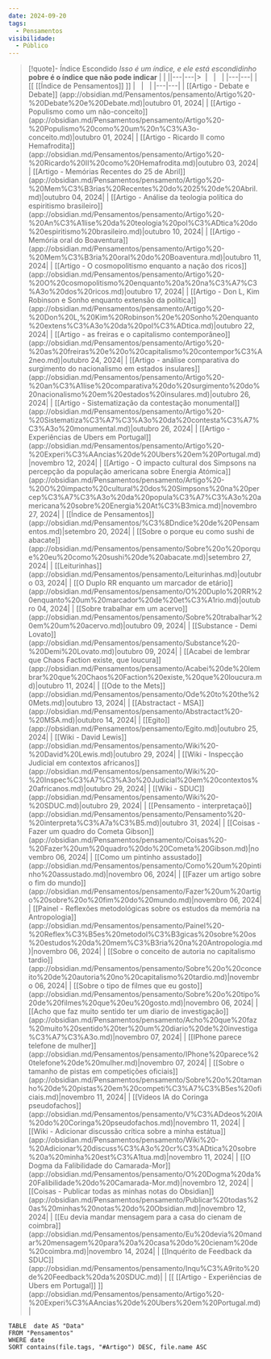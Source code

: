 ```yaml
---
date: 2024-09-20
tags:
  - Pensamentos
visibilidade:
  - Público
---
```



>[!quote]- Índice Escondido 
> *Isso é um índice, e ele está escondidinho*
> **pobre é o índice que não pode indicar**
>  |   |   ||---|---|>  |   |   | |---|---| | [[ [[Índice de Pensamentos]] ]] |   |   | |---|---| | [[Artigo - Debate e Debate]] (app://obsidian.md/Pensamentos/pensamento/Artigo%20-%20Debate%20e%20Debate.md)|outubro 01, 2024| | [[Artigo - Populismo como um não-conceito]] (app://obsidian.md/Pensamentos/pensamento/Artigo%20-%20Populismo%20como%20um%20n%C3%A3o-conceito.md)|outubro 01, 2024| | [[Artigo - Ricardo II como Hemafrodita]] (app://obsidian.md/Pensamentos/pensamento/Artigo%20-%20Ricardo%20II%20como%20Hemafrodita.md)|outubro 03, 2024| | [[Artigo - Memórias Recentes do 25 de Abril]] (app://obsidian.md/Pensamentos/pensamento/Artigo%20-%20Mem%C3%B3rias%20Recentes%20do%2025%20de%20Abril.md)|outubro 04, 2024| | [[Artigo - Análise da teologia política do espiritismo brasileiro]] (app://obsidian.md/Pensamentos/pensamento/Artigo%20-%20An%C3%A1lise%20da%20teologia%20pol%C3%ADtica%20do%20espiritismo%20brasileiro.md)|outubro 10, 2024| | [[Artigo - Memória oral do Boaventura]] (app://obsidian.md/Pensamentos/pensamento/Artigo%20-%20Mem%C3%B3ria%20oral%20do%20Boaventura.md)|outubro 11, 2024| | [[Artigo - O cosmopolitismo enquanto a nação dos ricos]] (app://obsidian.md/Pensamentos/pensamento/Artigo%20-%20O%20cosmopolitismo%20enquanto%20a%20na%C3%A7%C3%A3o%20dos%20ricos.md)|outubro 17, 2024| | [[Artigo - Don L, Kim Robinson e Sonho enquanto extensão da política]] (app://obsidian.md/Pensamentos/pensamento/Artigo%20-%20Don%20L,%20Kim%20Robinson%20e%20Sonho%20enquanto%20extens%C3%A3o%20da%20pol%C3%ADtica.md)|outubro 22, 2024| | [[Artigo - as freiras e o capitalismo contemporâneo]] (app://obsidian.md/Pensamentos/pensamento/Artigo%20-%20as%20freiras%20e%20o%20capitalismo%20contempor%C3%A2neo.md)|outubro 24, 2024| | [[Artigo - análise comparativa do surgimento do nacionalismo em estados insulares]] (app://obsidian.md/Pensamentos/pensamento/Artigo%20-%20an%C3%A1lise%20comparativa%20do%20surgimento%20do%20nacionalismo%20em%20estados%20insulares.md)|outubro 26, 2024| | [[Artigo - Sistematização da contestação monumental]] (app://obsidian.md/Pensamentos/pensamento/Artigo%20-%20Sistematiza%C3%A7%C3%A3o%20da%20contesta%C3%A7%C3%A3o%20monumental.md)|outubro 26, 2024| | [[Artigo - Experiências de Ubers em Portugal]] (app://obsidian.md/Pensamentos/pensamento/Artigo%20-%20Experi%C3%AAncias%20de%20Ubers%20em%20Portugal.md)|novembro 12, 2024| | [[Artigo - O impacto cultural dos Simpsons na percepção da população americana sobre Energia Atómica]] (app://obsidian.md/Pensamentos/pensamento/Artigo%20-%20O%20impacto%20cultural%20dos%20Simpsons%20na%20percep%C3%A7%C3%A3o%20da%20popula%C3%A7%C3%A3o%20americana%20sobre%20Energia%20At%C3%B3mica.md)|novembro 27, 2024| | [[Índice de Pensamentos]] (app://obsidian.md/Pensamentos/%C3%8Dndice%20de%20Pensamentos.md)|setembro 20, 2024| | [[Sobre o porque eu como sushi de abacate]] (app://obsidian.md/Pensamentos/pensamento/Sobre%20o%20porque%20eu%20como%20sushi%20de%20abacate.md)|setembro 27, 2024| | [[Leiturinhas]] (app://obsidian.md/Pensamentos/pensamento/Leiturinhas.md)|outubro 03, 2024| | [[O Duplo RR enquanto um marcador de etário]] (app://obsidian.md/Pensamentos/pensamento/O%20Duplo%20RR%20enquanto%20um%20marcador%20de%20et%C3%A1rio.md)|outubro 04, 2024| | [[Sobre trabalhar em um acervo]] (app://obsidian.md/Pensamentos/pensamento/Sobre%20trabalhar%20em%20um%20acervo.md)|outubro 09, 2024| | [[Substance - Demi Lovato]] (app://obsidian.md/Pensamentos/pensamento/Substance%20-%20Demi%20Lovato.md)|outubro 09, 2024| | [[Acabei de lembrar que Chaos Faction existe, que loucura]] (app://obsidian.md/Pensamentos/pensamento/Acabei%20de%20lembrar%20que%20Chaos%20Faction%20existe,%20que%20loucura.md)|outubro 11, 2024| | [[Ode to the Mets]] (app://obsidian.md/Pensamentos/pensamento/Ode%20to%20the%20Mets.md)|outubro 13, 2024| | [[Abstractact - MSA]] (app://obsidian.md/Pensamentos/pensamento/Abstractact%20-%20MSA.md)|outubro 14, 2024| | [[Egito]] (app://obsidian.md/Pensamentos/pensamento/Egito.md)|outubro 25, 2024| | [[Wiki - David Lewis]] (app://obsidian.md/Pensamentos/pensamento/Wiki%20-%20David%20Lewis.md)|outubro 29, 2024| | [[Wiki - Inspecção Judicial em contextos africanos]] (app://obsidian.md/Pensamentos/pensamento/Wiki%20-%20Inspec%C3%A7%C3%A3o%20Judicial%20em%20contextos%20africanos.md)|outubro 29, 2024| | [[Wiki - SDUC]] (app://obsidian.md/Pensamentos/pensamento/Wiki%20-%20SDUC.md)|outubro 29, 2024| | [[Pensamento - interpretaçaõ]] (app://obsidian.md/Pensamentos/pensamento/Pensamento%20-%20interpreta%C3%A7a%C3%B5.md)|outubro 31, 2024| | [[Coisas - Fazer um quadro do Cometa Gibson]] (app://obsidian.md/Pensamentos/pensamento/Coisas%20-%20Fazer%20um%20quadro%20do%20Cometa%20Gibson.md)|novembro 06, 2024| | [[Como um pintinho assustado]] (app://obsidian.md/Pensamentos/pensamento/Como%20um%20pintinho%20assustado.md)|novembro 06, 2024| | [[Fazer um artigo sobre o fim do mundo]] (app://obsidian.md/Pensamentos/pensamento/Fazer%20um%20artigo%20sobre%20o%20fim%20do%20mundo.md)|novembro 06, 2024| | [[Painel - Reflexões metodológicas sobre os estudos da memória na Antropologia]] (app://obsidian.md/Pensamentos/pensamento/Painel%20-%20Reflex%C3%B5es%20metodol%C3%B3gicas%20sobre%20os%20estudos%20da%20mem%C3%B3ria%20na%20Antropologia.md)|novembro 06, 2024| | [[Sobre o conceito de autoria no capitalismo tardio]] (app://obsidian.md/Pensamentos/pensamento/Sobre%20o%20conceito%20de%20autoria%20no%20capitalismo%20tardio.md)|novembro 06, 2024| | [[Sobre o tipo de filmes que eu gosto]] (app://obsidian.md/Pensamentos/pensamento/Sobre%20o%20tipo%20de%20filmes%20que%20eu%20gosto.md)|novembro 06, 2024| | [[Acho que faz muito sentido ter um diario de investigação]] (app://obsidian.md/Pensamentos/pensamento/Acho%20que%20faz%20muito%20sentido%20ter%20um%20diario%20de%20investiga%C3%A7%C3%A3o.md)|novembro 07, 2024| | [[IPhone parece telefone de mulher]] (app://obsidian.md/Pensamentos/pensamento/IPhone%20parece%20telefone%20de%20mulher.md)|novembro 07, 2024| | [[Sobre o tamanho de pistas em competições oficiais]] (app://obsidian.md/Pensamentos/pensamento/Sobre%20o%20tamanho%20de%20pistas%20em%20competi%C3%A7%C3%B5es%20oficiais.md)|novembro 11, 2024| | [[Vídeos IA do Coringa pseudofachos]] (app://obsidian.md/Pensamentos/pensamento/V%C3%ADdeos%20IA%20do%20Coringa%20pseudofachos.md)|novembro 11, 2024| | [[Wiki - Adicionar discussão crítica sobre a minha estátua]] (app://obsidian.md/Pensamentos/pensamento/Wiki%20-%20Adicionar%20discuss%C3%A3o%20cr%C3%ADtica%20sobre%20a%20minha%20est%C3%A1tua.md)|novembro 11, 2024| | [[O Dogma da Falibilidade do Camarada-Mor]] (app://obsidian.md/Pensamentos/pensamento/O%20Dogma%20da%20Falibilidade%20do%20Camarada-Mor.md)|novembro 12, 2024| | [[Coisas - Publicar todas as minhas notas do Obsidian]] (app://obsidian.md/Pensamentos/pensamento/Publicar%20todas%20as%20minhas%20notas%20do%20Obsidian.md)|novembro 12, 2024| | [[Eu devia mandar mensagem para a casa do cienam de coimbra]] (app://obsidian.md/Pensamentos/pensamento/Eu%20devia%20mandar%20mensagem%20para%20a%20casa%20do%20cienam%20de%20coimbra.md)|novembro 14, 2024| | [[Inquérito de Feedback da SDUC]] (app://obsidian.md/Pensamentos/pensamento/Inqu%C3%A9rito%20de%20Feedback%20da%20SDUC.md)| | [[ [[Artigo - Experiências de Ubers em Portugal]] ]] (app://obsidian.md/Pensamentos/pensamento/Artigo%20-%20Experi%C3%AAncias%20de%20Ubers%20em%20Portugal.md)|


```dataview
TABLE  date AS "Data"
FROM "Pensamentos"
WHERE date
SORT contains(file.tags, "#Artigo") DESC, file.name ASC

```
